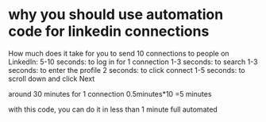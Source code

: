 # why you should use automation code for linkedin connections 

How much does it take for you to send 10 connections to people on LinkedIn:
5-10 seconds: to log in
for 1 connection 
1-3 seconds: to search
1-3 seconds: to enter the profile 
2 seconds: to click connect
1-5 seconds: to scroll down and click Next

around 30 minutes for 1 connection
0.5minutes*10 =5 minutes
 
with this code, you can do it in less than 1 minute full automated
